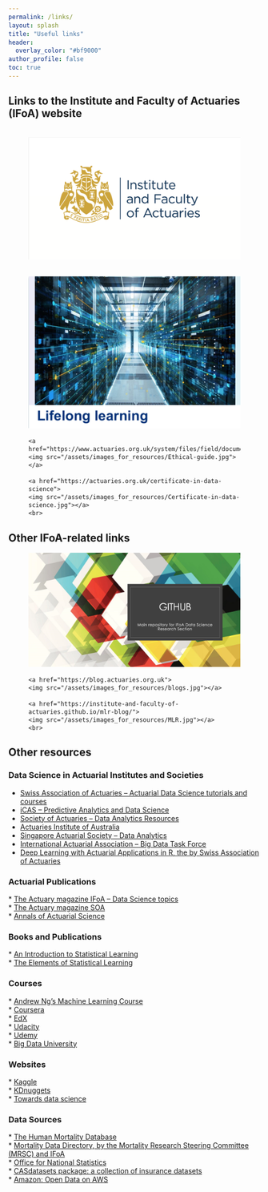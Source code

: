 ```yaml
---
permalink: /links/
layout: splash
title: "Useful links"
header:
  overlay_color: "#bf9000"
author_profile: false
toc: true
---
```


<div class="notice--warning" markdown="1">

  <h2>Links to the Institute and Faculty of Actuaries (IFoA) website</h2>

  <figure class="third">
    <a href="">
    <img src=""></a>
    <a href="https://actuaries.org.uk">
    <img src="/assets/images_for_resources/IFoA.jpg"></a>
    <a href="">
    <img src=""></a>
  </figure>

  <figure class="third">
    <a href="https://actuaries.org.uk/learn/lifelong-learning/data-science">
    <img src="/assets/images_for_resources/Lifelong-learning.jpg"></a>

    <a href="https://www.actuaries.org.uk/system/files/field/document/An%20Ethical%20Charter%20for%20Date%20Science%20WEB%20FINAL.PDF">
    <img src="/assets/images_for_resources/Ethical-guide.jpg"></a>

    <a href="https://actuaries.org.uk/certificate-in-data-science">
    <img src="/assets/images_for_resources/Certificate-in-data-science.jpg"></a>
    <br>
  </figure>

</div>

<div class="notice--success" markdown="1">

  <h2> Other IFoA-related links </h2>

  <figure class="third">
    <a href="https://github.com/IFoADataScienceResearch/IFoADataScienceResearch.github.io">
    <img src="/assets/images_for_resources/Github.jpg"></a>
    
    <a href="https://blog.actuaries.org.uk">
    <img src="/assets/images_for_resources/blogs.jpg"></a>
  
    <a href="https://institute-and-faculty-of-actuaries.github.io/mlr-blog/">
    <img src="/assets/images_for_resources/MLR.jpg"></a>
    <br>
  </figure>

</div>

<div class="notice--primary" markdown="1">

  <h2> Other resources </h2>

  <h3> Data Science in Actuarial Institutes and Societies </h3>

  *	<a href="https://www.actuarialdatascience.org/ADS-Tutorials/">Swiss Association of Actuaries – Actuarial Data Science tutorials and courses</a><br>
  *	<a href="https://thecasinstitute.org/professional-education/predictive-analytics/">iCAS – Predictive Analytics and Data Science</a><br>
  *	<a href="https://www.soa.org/sections/technology/technology-data-analytics-resources/">Society of Actuaries – Data Analytics Resources</a><br>
  *	<a href="https://www.actuaries.asn.au/microsites/actuaries-in-data-analytics/knowledge"> Actuaries Institute of Australia </a><br>
  *	<a href="https://www.actuaries.org.sg/big_data"> Singapore Actuarial Society – Data Analytics</a><br>
  *	<a href="https://www.actuaries.org/IAA/IAA/Task_Force/Big_Data_Task_Force.aspx?WebsiteKey=ff59269c-4928-4369-a169-03e74a6bd8ca&CommitteeTabs=3#CommitteeTabs">International Actuarial Association – Big Data Task Force</a><br>
  *	<a href="https://github.com/JSchelldorfer/DeepLearningWithActuarialApplications">Deep Learning with Actuarial Applications in R, the by Swiss Association of Actuaries</a><br>

  <h3> Actuarial Publications </h3>
  * <a href="https://www.theactuary.com/categories/topics/data-science">The Actuary magazine IFoA – Data Science topics</a><br>
  * <a href="https://theactuarymagazine.org/category/innovation-technology/">The Actuary magazine SOA</a><br>
  * <a href="https://www.cambridge.org/core/journals/annals-of-actuarial-science">Annals of Actuarial Science</a><br>

  <h3> Books and Publications </h3>
  * <a href="http://faculty.marshall.usc.edu/gareth-james/">An Introduction to Statistical Learning</a><br>
  * <a href="https://web.stanford.edu/~hastie/ElemStatLearn//">The Elements of Statistical Learning</a><br>

  <h3> Courses </h3>
  * <a href="https://www.coursera.org/learn/machine-learning">Andrew Ng’s Machine Learning Course</a><br>
  * <a href="https://www.coursera.org/">Coursera</a><br>
  * <a href="https://www.edx.org/">EdX</a><br>
  * <a href="https://www.udacity.com/">Udacity</a><br>
  * <a href="https://www.udemy.com/">Udemy</a><br>
  * <a href="http://bigdatauniversity.com/">Big Data University</a><br>

  <h3> Websites </h3>
  * <a href="https://www.kaggle.com/">Kaggle</a><br>
  * <a href="http://www.kdnuggets.com/">KDnuggets</a><br>
  * <a href="https://towardsdatascience.com/">Towards data science</a><br>

  <h3> Data Sources </h3>
  * <a href="https://www.mortality.org/">The Human Mortality Database</a><br>
  * <a href="https://www.actuaries.org.uk/documents/ifoa-mortality-data-directory-version-1">Mortality Data Directory, by the Mortality Research Steering Committee (MRSC) and IFoA</a><br>
  * <a href="https://www.ons.gov.uk/">Office for National Statistics</a><br>
  * <a href="http://cas.uqam.ca/">CASdatasets package: a collection of insurance datasets</a><br>
  * <a href="https://registry.opendata.aws/">Amazon: Open Data on AWS</a><br>

</div>
